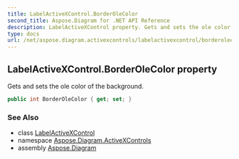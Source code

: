 ```yaml
---
title: LabelActiveXControl.BorderOleColor
second_title: Aspose.Diagram for .NET API Reference
description: LabelActiveXControl property. Gets and sets the ole color of the background
type: docs
url: /net/aspose.diagram.activexcontrols/labelactivexcontrol/borderolecolor/
---
```

## LabelActiveXControl.BorderOleColor property

Gets and sets the ole color of the background.

```csharp
public int BorderOleColor { get; set; }
```

### See Also

* class [LabelActiveXControl](../)
* namespace [Aspose.Diagram.ActiveXControls](../../labelactivexcontrol/)
* assembly [Aspose.Diagram](../../../)


